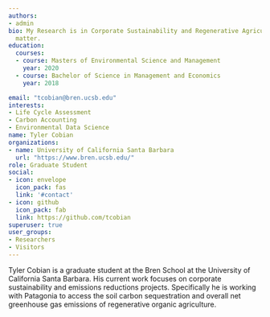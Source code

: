 ```yaml
---
authors:
- admin
bio: My Research is in Corporate Sustainability and Regenerative Agriculture
  matter.
education:
  courses:
  - course: Masters of Environmental Science and Management
    year: 2020
  - course: Bachelor of Science in Management and Economics
    year: 2018

email: "tcobian@bren.ucsb.edu"
interests:
- Life Cycle Assessment
- Carbon Accounting
- Environmental Data Science
name: Tyler Cobian
organizations:
- name: University of California Santa Barbara
  url: "https://www.bren.ucsb.edu/"
role: Graduate Student
social:
- icon: envelope
  icon_pack: fas
  link: '#contact'
- icon: github
  icon_pack: fab
  link: https://github.com/tcobian
superuser: true
user_groups:
- Researchers
- Visitors
---
```


Tyler Cobian is a graduate student at the Bren School at the University of California Santa Barbara. His current work focuses on corporate sustainability and emissions reductions projects. Specifically he is working with Patagonia to access the soil carbon sequestration and overall net greenhouse gas emissions of regenerative organic agriculture. 


